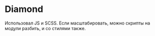 # Diamond

Использовал JS и SCSS. Если масштабировать, можно скрипты на модули разбить, и со стилями также.

